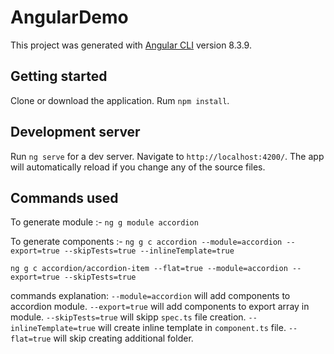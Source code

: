 # AngularDemo

This project was generated with [Angular CLI](https://github.com/angular/angular-cli) version 8.3.9.

## Getting started

Clone or download the application. Rum `npm install`.

## Development server

Run `ng serve` for a dev server. Navigate to `http://localhost:4200/`. The app will automatically reload if you change any of the source files.

## Commands used

To generate module :- `ng g module accordion` 

To generate components :-
`ng g c accordion --module=accordion --export=true --skipTests=true --inlineTemplate=true`

`ng g c accordion/accordion-item --flat=true --module=accordion --export=true --skipTests=true`

commands explanation:
`--module=accordion` will add components to accordion module.
`--export=true` will add components to export array in module.
`--skipTests=true` will skipp `spec.ts` file creation.
`--inlineTemplate=true` will create inline template in `component.ts` file.
`--flat=true` will skip creating additional folder.
